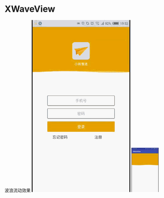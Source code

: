 # XWaveView
波浪流动效果
 ![image](https://github.com/BestCoderXQX/XWaveView/raw/master/screenshots/aaa.gif)
 ![image](https://github.com/BestCoderXQX/XWaveView/raw/master/screenshots/bbb.gif)
